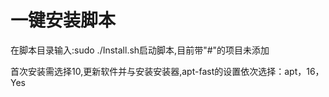 # 一键安装脚本

在脚本目录输入:sudo ./Install.sh启动脚本,目前带"#"的项目未添加

首次安装需选择10,更新软件并与安装安装器,apt-fast的设置依次选择：apt，16，Yes

